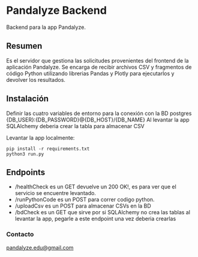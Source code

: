 # Pandalyze Backend
Backend para la app Pandalyze.


## Resumen
Es el servidor que gestiona las solicitudes provenientes del frontend de la aplicación Pandalyze. Se encarga de recibir archivos CSV y fragmentos de código Python utilizando librerias Pandas y Plotly para ejecutarlos y devolver los resultados.


## Instalación
Definir las cuatro variables de entorno para la conexión con la BD postgres {DB_USER}:{DB_PASSWORD}@{DB_HOST}/{DB_NAME}
Al levantar la app SQLAlchemy deberia crear la tabla para almacenar CSV

Levantar la app localmente:
```
pip install -r requirements.txt
python3 run.py
```

## Endpoints
- /healthCheck es un GET devuelve un 200 OK!, es para ver que el servicio se encuentre levantado.
- /runPythonCode es un POST para correr codigo python.
- /uploadCsv es un POST para almacenar CSVs en la BD
- /bdCheck es un GET que sirve por si SQLAlchemy no crea las tablas al levantar la app, pegarle a este endpoint una vez deberia crearlas

### Contacto
pandalyze.edu@gmail.com